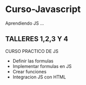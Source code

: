 # Curso-Javascript
Aprendiendo JS
...

## TALLERES 1,2,3 Y 4 
CURSO PRACTICO DE JS

- Definir las formulas
- Implementar formulas en JS
- Crear funciones
- Integracion JS con HTML